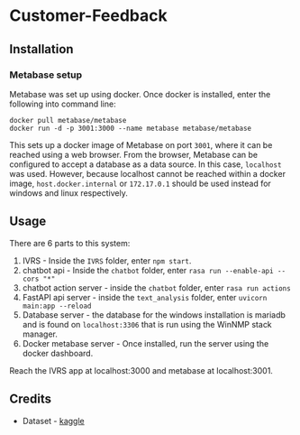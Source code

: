 # Customer-Feedback

## Installation

### Metabase setup

Metabase was set up using docker. Once docker is installed, enter the following into command line:

```
docker pull metabase/metabase
docker run -d -p 3001:3000 --name metabase metabase/metabase
```

This sets up a docker image of Metabase on port `3001`, where it can be reached using a web browser. From the browser, Metabase can be configured to accept a database as a data source. In this case, `localhost` was used. However, because localhost cannot be reached within a docker image, `host.docker.internal` or `172.17.0.1` should be used instead for windows and linux respectively.

## Usage

There are 6 parts to this system:
1. IVRS - Inside the `IVRS` folder, enter `npm start`.
2. chatbot api - Inside the `chatbot` folder, enter `rasa run --enable-api --cors "*"`
3. chatbot action server - inside the `chatbot` folder, enter `rasa run actions`
4. FastAPI api server - inside the `text_analysis` folder, enter `uvicorn main:app --reload`
5. Database server - the database for the windows installation is mariadb and is found on `localhost:3306` that is run using the WinNMP stack manager.
6. Docker metabase server - Once installed, run the server using the docker dashboard.

Reach the IVRS app at localhost:3000 and metabase at localhost:3001.

## Credits

* Dataset - [kaggle](https://www.kaggle.com/snap/amazon-fine-food-reviews)

